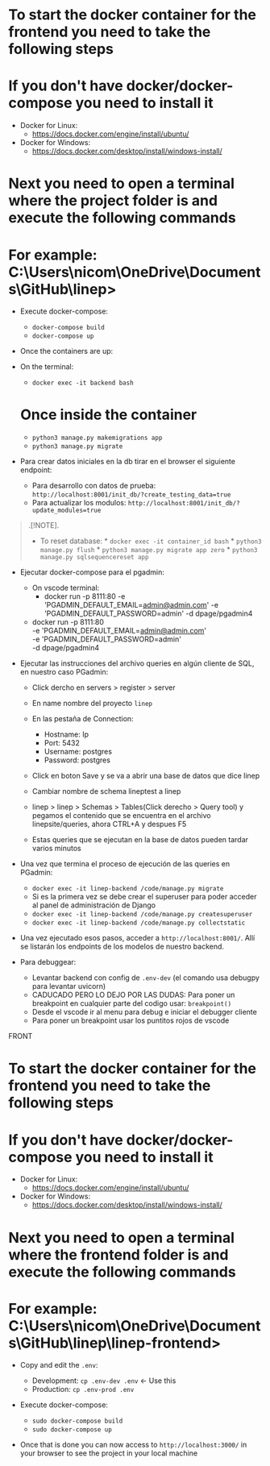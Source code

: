 # To start the docker container for the frontend you need to take the following steps

# If you don't have docker/docker-compose you need to install it
* Docker for Linux:
    * https://docs.docker.com/engine/install/ubuntu/
* Docker for Windows:
    * https://docs.docker.com/desktop/install/windows-install/

# Next you need to open a terminal where the project folder is and execute the following commands 
# For example: C:\Users\nicom\OneDrive\Documents\GitHub\linep>

* Execute docker-compose:
    * `docker-compose build` 
    * `docker-compose up`

* Once the containers are up:
* On the terminal:
    * `docker exec -it backend bash` 
    # Once inside the container
    * `python3 manage.py makemigrations app`
    * `python3 manage.py migrate`

* Para crear datos iniciales en la db tirar en el browser el siguiente endpoint:
    * Para desarrollo con datos de prueba: `http://localhost:8001/init_db/?create_testing_data=true`
    * Para actualizar los modulos: `http://localhost:8001/init_db/?update_modules=true`

> .[!NOTE].
>   * To reset database:
        * `docker exec -it container_id bash`
        * `python3 manage.py flush`
        * `python3 manage.py migrate app zero`
        * `python3 manage.py sqlsequencereset app`

* Ejecutar docker-compose para el pgadmin:
    * On vscode terminal:
        * docker run -p 8111:80 -e 'PGADMIN_DEFAULT_EMAIL=admin@admin.com' -e 'PGADMIN_DEFAULT_PASSWORD=admin' -d dpage/pgadmin4
    * docker run -p 8111:80 \
     -e 'PGADMIN_DEFAULT_EMAIL=admin@admin.com' \
     -e 'PGADMIN_DEFAULT_PASSWORD=admin' \
     -d dpage/pgadmin4

* Ejecutar las instrucciones del archivo queries en algún cliente de SQL, en nuestro caso PGadmin:

    * Click dercho en servers > register > server
    * En name nombre del proyecto `linep`
    * En las pestaña de Connection:
        * Hostname: Ip
        * Port: 5432
        * Username: postgres
        * Password: postgres

    * Click en boton Save y se va a abrir una base de datos que dice linep

    * Cambiar nombre de schema lineptest a linep

    * linep > linep > Schemas > Tables(Click derecho > Query tool) y pegamos el contenido que se encuentra en el archivo linepsite/queries, ahora CTRL+A y despues F5

    * Estas queries que se ejecutan en la base de datos pueden tardar varios minutos

* Una vez que termina el proceso de ejecución de las queries en PGadmin:
    * `docker exec -it linep-backend /code/manage.py migrate`
    * Si es la primera vez se debe crear el superuser para poder acceder al panel de administración de Django
    *  `docker exec -it linep-backend /code/manage.py createsuperuser`
    * `docker exec -it linep-backend /code/manage.py collectstatic`

* Una vez ejecutado esos pasos, acceder a `http://localhost:8001/`. Allí se listarán los endpoints de los modelos de nuestro backend.

* Para debuggear:
    * Levantar backend con config de `.env-dev` (el comando usa debugpy para levantar uvicorn)
    * CADUCADO PERO LO DEJO POR LAS DUDAS: Para poner un breakpoint en cualquier parte del codigo usar: `breakpoint()`
    * Desde el vscode ir al menu para debug e iniciar el debugger cliente
    * Para poner un breakpoint usar los puntitos rojos de vscode


FRONT

# To start the docker container for the frontend you need to take the following steps

# If you don't have docker/docker-compose you need to install it
* Docker for Linux:
    * https://docs.docker.com/engine/install/ubuntu/
* Docker for Windows:
    * https://docs.docker.com/desktop/install/windows-install/

# Next you need to open a terminal where the frontend folder is and execute the following commands 
# For example: C:\Users\nicom\OneDrive\Documents\GitHub\linep\linep-frontend>
* Copy and edit the `.env`:
    * Development: `cp .env-dev .env` <- Use this 
    * Production: `cp .env-prod .env`

* Execute docker-compose:
    * `sudo docker-compose build`
    * `sudo docker-compose up`

* Once that is done you can now access to `http://localhost:3000/` in your browser to see the project in your local machine